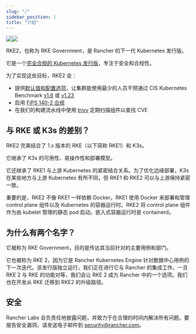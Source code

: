 ```yaml
---
slug: "/"
sidebar_position: 1
title: "介绍"
---
```


![](/img/logo-horizontal-rke2.svg#gh-light-mode-only)![](/img/logo-horizontal-rke2-dark.svg#gh-dark-mode-only)

RKE2，也称为 RKE Government，是 Rancher 的下一代 Kubernetes 发行版。

它是一个[完全合规的 Kubernetes 发行版](https://landscape.cncf.io/card-mode?selected=rke-government)，专注于安全和合规性。

为了实现这些目标，RKE2 会：

- 提供[默认值和配置选项](security/hardening_guide.md)，让集群能使用最少的人员干预通过 CIS Kubernetes Benchmark [v1.6](security/cis_self_assessment16.md) 或 [v1.23](security/cis_self_assessment123.md)
- 启用 [FIPS 140-2 合规](security/fips_support.md)
- 在我们的构建流水线中使用 [trivy](https://github.com/aquasecurity/trivy) 定期扫描组件以查找 CVE

## 与 RKE 或 K3s 的差别？

RKE2 完美结合了 1.x 版本的 RKE（以下简称 RKE1）和 K3s。

它继承了 K3s 的可用性、易操作性和部署模型。

它还继承了 RKE1 与上游 Kubernetes 的紧密结合关系。为了优化边缘部署，K3s 在某些地方与上游 Kubernetes 有所不同，但 RKE1 和 RKE2 可以与上游保持紧密一致。

重要的是，RKE2 不像 RKE1 一样依赖 Docker。RKE1 使用 Docker 来部署和管理 control plane 组件以及 Kubernetes 的容器运行时。RKE2 将 control plane 组件作为由 kubelet 管理的静态 pod 启动。嵌入式容器运行时是 containerd。

## 为什么有两个名字？
它被称为 RKE Government，目的是传达其当前针对的主要用例和部门。

它也被称为 RKE 2，因为它是 Rancher Kubernetes Engine 针对数据中心用例的下一次迭代。该发行版独立运行，我们正在进行它与 Rancher 的集成工作。一旦 RKE 2 与 RKE 的功能对等，我们会让 RKE 2 成为 Rancher 中的一个选项。我们也在开发从 RKE 迁移到 RKE2 的升级路径。

## 安全

Rancher Labs 会负责任地披露问题，并致力于在合理的时间内解决所有问题。要报告安全漏洞，请发送电子邮件到 [security@rancher.com](mailto:security@rancher.com)。
